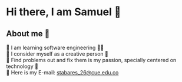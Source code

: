 # Hi there, I am Samuel 👋

## About me 🚀

🧊 I am learning software engineering 👨‍💻 <br>
🧊 I consider myself as a creative person 🎇 <br>
🧊 Find problems out and fix them is my passion, specially centered on technology 📌 <br>
🧊 Here is my E-mail: stabares_26@cue.edu.co <br>

